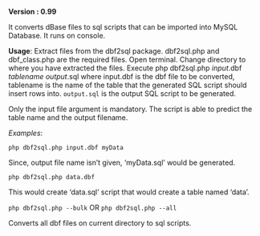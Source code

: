 __Version : 0.99__

It converts dBase files to sql scripts that can be imported into MySQL Database. It runs on console.

__Usage__:
Extract files from the dbf2sql package. dbf2sql.php and dbf_class.php are the required files.
Open terminal.
Change directory to where you have extracted the files.
Execute php dbf2sql.php <em>input</em>.dbf <em>tablename</em> <em>output</em>.sql
where input.dbf is the dbf file to be converted, tablename is the name of the table that the generated SQL script should insert rows into.
`output.sql` is the output SQL script to be generated.

Only the input file argument is mandatory. The script is able to predict the table name and the output filename.

_Examples_:

`php dbf2sql.php input.dbf myData`

Since, output file name isn’t given, ‘myData.sql’ would be generated.

`php dbf2sql.php data.dbf`

This would create ‘data.sql’ script that would create a table named ‘data’.

`php dbf2sql.php --bulk` OR `php dbf2sql.php --all`

Converts all dbf files on current directory to sql scripts.